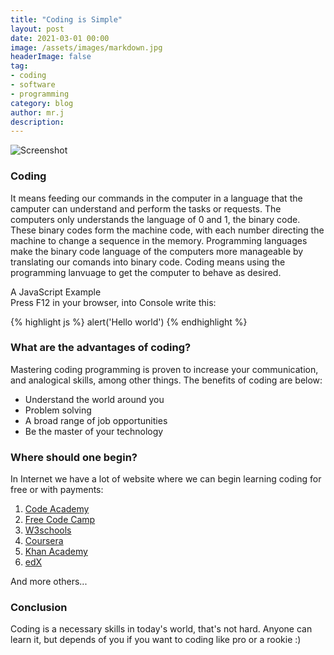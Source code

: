 ```yaml
---
title: "Coding is Simple"
layout: post
date: 2021-03-01 00:00
image: /assets/images/markdown.jpg
headerImage: false
tag:
- coding
- software
- programming
category: blog
author: mr.j
description: 
---
```


![Screenshot](https://www.raicultura.it/cropgd/900x520/dl/img/2020/02/26/1582717587391_technology-1283624_1920.jpg)

### Coding
It means feeding our commands in the computer in a language that the camputer can understand and perform the tasks or requests.
The computers only understands the language of 0 and 1, the binary code.
These binary codes form the machine code, with each number directing the machine to change a sequence in the memory.
Programming languages make the binary code language of the computers more manageable by translating our comands into binary code.
Coding means using the programming lanvuage to get the computer to behave as desired.

A JavaScript Example<br>
Press F12 in your browser, into Console write this: 

{% highlight js %}
alert('Hello world')
{% endhighlight %}

### What are the advantages of coding?
Mastering coding programming is proven to increase your communication, and analogical skills, among other things. The benefits of coding are below:

* Understand the world around you
* Problem solving
* A broad range of job opportunities
* Be the master of your technology

### Where should one begin?
In Internet we have a lot of website where we can begin learning coding for free or with payments: 

1. [Code Academy](https://www.codecademy.com/)
2. [Free Code Camp](https://www.freecodecamp.org/)
3. [W3schools](https://www.w3schools.com/)
4. [Coursera](https://www.coursera.org/)
5. [Khan Academy](https://www.khanacademy.org/)
6. [edX](https://www.edx.org/)

And more others...

### Conclusion
Coding is a necessary skills in today's world, that's not hard. Anyone can learn it, but depends of you if you want to coding like pro or a rookie :)